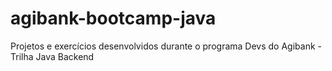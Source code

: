 # agibank-bootcamp-java
Projetos e exercícios desenvolvidos durante o programa Devs do Agibank - Trilha Java Backend
